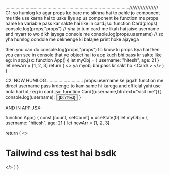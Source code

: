 .................................................................................................//////////////////
C1:
so humlog ko agar props ke bare me sikhna hai to pahle jo component me title use karna hai to uske liye ap us component ke function me props name ka variable pass kar sakte hai like in card.jsx:
function Card(props)
console.log(props,"props") // yha jo tum card me likah hai jaise username and myarr to wo dikh jayega console me 
console.log(props.username) // so yha humlog condole me dekhenge ki balajee print hoke ajayega

then you can do console.log(props,"props") to know ki props kya hai then you can see in console that ye object hai to app kuch bhi pass kr sakte like eg: in app.jsx:
function App() {
  let myObj =
  {
    username: "hitesh",
    age: 21
  }
  let newArr = [1, 2, 3]
  return (
    <>
    <Card username="balajee" myarr={newArr}/> ya myobj bhi pass kr sakt ho
    <Card/ >
    </>
  )
}

C2:
NOW HUMLOG ............................
props.username ke jagah function me direct username pass krdenge to kam same hi karega and official yahi use hota hai toL:
eg in card.jsx:
function Card({username,btnText="visit me"}){
  console.log(username);
    <button className="mt-2 inline-flex cursor-pointer items-center text-sm font-semibold text-white">
      {btnText}
    </button>
}

AND IN APP.JSX:

function App() {
  const [count, setCount] = useState(0)
  let myObj = {
    username: "hitesh",
    age: 21
  }
  let newArr = [1, 2, 3]

  return (
    <>
    <h1 className='bg-green-500 p-10 mb-1 '>Tailwind css test hai bsdk</h1>
    <Card username="balajee" btnText="click me "/>
    <Card username="anushka" />
    </>
  )
}